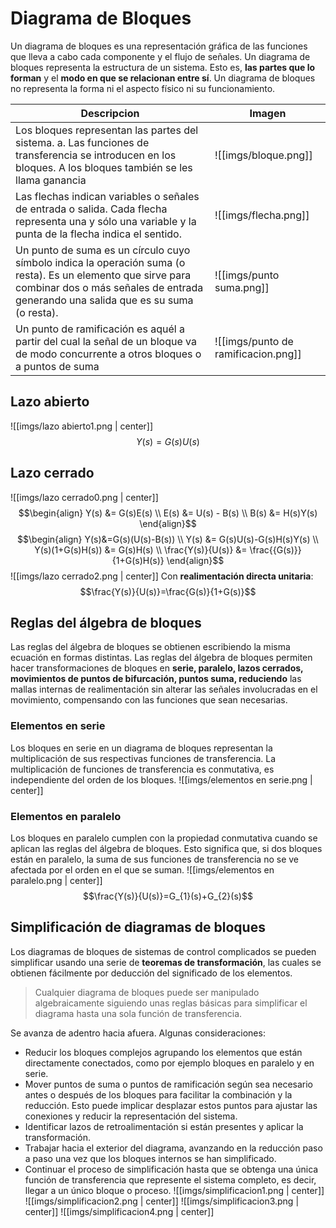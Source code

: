 # Diagrama de Bloques
Un diagrama de bloques es una representación gráfica de las funciones que lleva a cabo cada componente y el flujo de señales.
Un diagrama de bloques representa la estructura de un sistema. Esto es, **las partes que lo forman** y el **modo en que se relacionan entre sí**.
Un diagrama de bloques no representa la forma ni el aspecto físico ni su funcionamiento.

| Descripcion                                                                                                                                                                                        | Imagen                               |
| -------------------------------------------------------------------------------------------------------------------------------------------------------------------------------------------------- | ------------------------------------ |
| Los bloques representan las partes del sistema. a. Las funciones de transferencia se introducen en los bloques. A los bloques también se les llama ganancia                                        | ![[imgs/bloque.png]]                      |
| Las flechas indican variables o señales de entrada o salida. Cada flecha representa una y sólo una variable y la punta de la flecha indica el sentido.                                             | ![[imgs/flecha.png]]                      |
| Un punto de suma es un círculo cuyo símbolo indica la operación suma (o resta). Es un elemento que sirve para combinar dos o más señales de entrada generando una salida que es su suma (o resta). | ![[imgs/punto suma.png]]                  |
| Un punto de ramificación es aquél a partir del cual la señal de un bloque va de modo concurrente a otros bloques o a puntos de suma                                                                | ![[imgs/punto de ramificacion.png]] |
## Lazo abierto
![[imgs/lazo abierto1.png | center]]
$$Y(s) = G(s)U(s)$$
## Lazo cerrado
![[imgs/lazo cerrado0.png | center]]
$$\begin{align}
Y(s) &= G(s)E(s) \\
E(s) &= U(s) - B(s) \\
B(s) &= H(s)Y(s)
\end{align}$$
$$\begin{align}
 Y(s)&=G(s)(U(s)-B(s)) \\
Y(s) &= G(s)U(s)-G(s)H(s)Y(s) \\
Y(s)(1+G(s)H(s)) &= G(s)H(s) \\
\frac{Y(s)}{U(s)} &= \frac{{G(s)}}{1+G(s)H(s)}
\end{align}$$
![[imgs/lazo cerrado2.png | center]]
Con **realimentación directa unitaria**:
$$\frac{Y(s)}{U(s)}=\frac{G(s)}{1+G(s)}$$
## Reglas del álgebra de bloques
Las reglas del álgebra de bloques se obtienen escribiendo la misma ecuación en formas distintas.
Las reglas del álgebra de bloques permiten hacer transformaciones de bloques en **serie, paralelo, lazos cerrados, movimientos de puntos de bifurcación, puntos suma, reduciendo** las mallas internas de realimentación sin alterar las señales involucradas en el movimiento, compensando con las funciones que sean necesarias.
### Elementos en serie
Los bloques en serie en un diagrama de bloques representan la multiplicación de sus respectivas funciones de transferencia. La multiplicación de funciones de transferencia es conmutativa, es independiente del orden de los bloques.
![[imgs/elementos en serie.png | center]]
### Elementos en paralelo
Los bloques en paralelo cumplen con la propiedad conmutativa cuando se aplican las reglas del álgebra de bloques. Esto significa que, si dos bloques están en paralelo, la suma de sus funciones de transferencia no se ve afectada por el orden en el que se suman.
![[imgs/elementos en paralelo.png | center]]
$$\frac{Y(s)}{U(s)}=G_{1}(s)+G_{2}(s)$$
## Simplificación de diagramas de bloques
Los diagramas de bloques de sistemas de control complicados se pueden simplificar usando una serie de **teoremas de transformación**, las cuales se obtienen fácilmente por deducción del significado de los elementos.
> Cualquier diagrama de bloques puede ser manipulado algebraicamente siguiendo unas reglas básicas para simplificar el diagrama hasta una sola función de transferencia.

Se avanza de adentro hacia afuera. Algunas consideraciones:
- Reducir los bloques complejos agrupando los elementos que están directamente conectados, como por ejemplo bloques en paralelo y en serie.
- Mover puntos de suma o puntos de ramificación según sea necesario antes o después de los bloques para facilitar la combinación y la reducción. Esto puede implicar desplazar estos puntos para ajustar las conexiones y reducir la representación del sistema.
- Identificar lazos de retroalimentación si están presentes y aplicar la transformación. 
- Trabajar hacia el exterior del diagrama, avanzando en la reducción paso a paso una vez que los bloques internos se han simplificado.
- Continuar el proceso de simplificación hasta que se obtenga una única función de transferencia que represente el sistema completo, es decir, llegar a un único bloque o proceso.
![[imgs/simplificacion1.png | center]]
![[imgs/simplificacion2.png | center]]
![[imgs/simplificacion3.png | center]]
![[imgs/simplificacion4.png | center]]